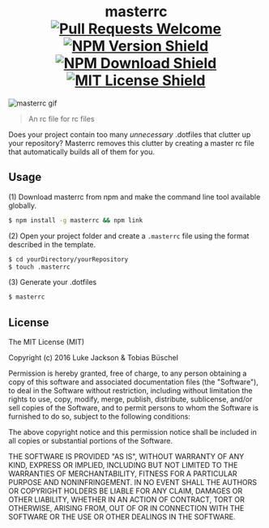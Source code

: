 <h1 align="center">masterrc
  <br>
  <a href="https://github.com/tobiasbueschel/awesome-pokemon/pulls"><img alt="Pull Requests Welcome" src="https://img.shields.io/badge/PRs-welcome-brightgreen.svg?style=flat-square"></a>
  <a href="http://npm.im/masterrc"><img alt="NPM Version Shield" src="https://img.shields.io/npm/v/masterrc.svg?style=flat-square"></a>
  <a href="http://npm-stat.com/charts.html?package=masterrc"><img alt="NPM Download Shield" src="https://img.shields.io/npm/dm/masterrc.svg?style=flat-square"></a>
  <a href="http://opensource.org/licenses/MIT"><img alt="MIT License Shield" src="https://img.shields.io/npm/l/masterrc.svg?style=flat-square)"></a>
</h1>

![masterrc gif](https://media.giphy.com/media/3o7TKCokmrW9ozytOg/giphy.gif)

> An rc file for rc files

Does your project contain too many _unnecessary_ .dotfiles that clutter up your repository? Masterrc removes this clutter by creating a master rc file that automatically builds all of them for you.

## Usage
(1) Download masterrc from npm and make the command line tool available globally.
```bash
$ npm install -g masterrc && npm link
```
(2) Open your project folder and create a `.masterrc` file using the format described in the template.
```bash
$ cd yourDirectory/yourRepository
$ touch .masterrc
```
(3) Generate your .dotfiles
```bash
$ masterrc
```

## License

The MIT License (MIT)

Copyright (c) 2016 Luke Jackson & Tobias Büschel

Permission is hereby granted, free of charge, to any person obtaining a copy
of this software and associated documentation files (the "Software"), to deal
in the Software without restriction, including without limitation the rights
to use, copy, modify, merge, publish, distribute, sublicense, and/or sell
copies of the Software, and to permit persons to whom the Software is
furnished to do so, subject to the following conditions:

The above copyright notice and this permission notice shall be included in all
copies or substantial portions of the Software.

THE SOFTWARE IS PROVIDED "AS IS", WITHOUT WARRANTY OF ANY KIND, EXPRESS OR
IMPLIED, INCLUDING BUT NOT LIMITED TO THE WARRANTIES OF MERCHANTABILITY,
FITNESS FOR A PARTICULAR PURPOSE AND NONINFRINGEMENT. IN NO EVENT SHALL THE
AUTHORS OR COPYRIGHT HOLDERS BE LIABLE FOR ANY CLAIM, DAMAGES OR OTHER
LIABILITY, WHETHER IN AN ACTION OF CONTRACT, TORT OR OTHERWISE, ARISING FROM,
OUT OF OR IN CONNECTION WITH THE SOFTWARE OR THE USE OR OTHER DEALINGS IN THE
SOFTWARE.
